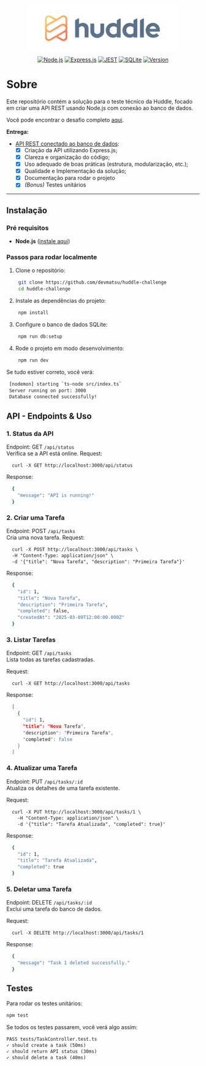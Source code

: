 <p align="center"><a href="[https://empathmsp.com/](https://huddle.huddlebrasil.com/)" target="_blank"><img src="./huddle_logo.png" width="400" alt="Huddle Logo" style="display: block; margin: 0 auto;"></a></p>

<p align="center">
<a href=""><img src="https://img.shields.io/badge/node.js-339933?style=flat&logo=Node.js&logoColor=white" alt="Node.js"></a>
<a href=""><img src="https://img.shields.io/badge/Express.js-000000?style=flat&logo=express&logoColor=white" alt="Express.js"></a>
<a href=""><img src="https://img.shields.io/badge/Jest-323330?style=flat&logo=Jest&logoColor=white" alt="JEST"></a>
<a href=""><img src="https://img.shields.io/badge/SQLite-07405E?style=flat&logo=sqlite&logoColor=white" alt="SQLite"></a>
<a href=""><img src="https://img.shields.io/badge/version-1.0.0-green" alt="Version"></a>
</p>

# Sobre

Este repositório contém a solução para o teste técnico da Huddle, focado em criar uma API REST usando Node.js com conexão ao banco de dados.

Você pode encontrar o desafio completo [aqui](./CHALLENGE.md).

**Entrega:**

- [API REST conectado ao banco de dados](https://github.com/devmatsu/huddle-challenge/milestone/1?closed=1):
  - [x] Criação da API utilizando Express.js;
  - [x] Clareza e organização do código;
  - [x] Uso adequado de boas práticas (estrutura, modularização, etc.);
  - [x] Qualidade e Implementação da solução;
  - [x] Documentação para rodar o projeto
  - [x] _(Bonus)_ Testes unitários

---

## Instalação

### Pré requisitos

- **Node.js** ([instale aqui](https://nodejs.org))

### Passos para rodar localmente

1. Clone o repositório:

   ```bash
    git clone https://github.com/devmatsu/huddle-challenge
    cd huddle-challenge
   ```

2. Instale as dependências do projeto:

   ```bash
    npm install
   ```

3. Configure o banco de dados SQLite:

   ```bash
    npm run db:setup
   ```

4. Rode o projeto em modo desenvolvimento:
   ```bash
    npm run dev
   ```

Se tudo estiver correto, você verá:

```bash
 [nodemon] starting `ts-node src/index.ts`
 Server running on port: 3000
 Database connected successfully!
```

## API - Endpoints & Uso

### 1. Status da API

Endpoint: GET `/api/status`  
Verifica se a API está online.
Request:

```
  curl -X GET http://localhost:3000/api/status
```

Response:

```bash
  {
    "message": "API is running!"
  }
```

### 2. Criar uma Tarefa

Endpoint: POST `/api/tasks`  
Cria uma nova tarefa.
Request:

```
  curl -X POST http://localhost:3000/api/tasks \
  -H "Content-Type: application/json" \
  -d '{"title": "Nova Tarefa", "description": "Primeira Tarefa"}'
```

Response:

```bash
  {
    "id": 1,
    "title": "Nova Tarefa",
    "description": "Primeira Tarefa",
    "completed": false,
    "createdAt": "2025-03-09T12:00:00.000Z"
  }
```

### 3. Listar Tarefas

Endpoint: GET `/api/tasks`  
Lista todas as tarefas cadastradas.

Request:

```
  curl -X GET http://localhost:3000/api/tasks
```

Response:

```bash
  [
    {
      "id": 1,
      "title": "Nova Tarefa",
      "description": "Primeira Tarefa",
      "completed": false
    }
  ]
```

### 4. Atualizar uma Tarefa

Endpoint: PUT `/api/tasks/:id`  
Atualiza os detalhes de uma tarefa existente.

Request:

```
  curl -X PUT http://localhost:3000/api/tasks/1 \
    -H "Content-Type: application/json" \
    -d '{"title": "Tarefa Atualizada", "completed": true}'
```

Response:

```bash
  {
    "id": 1,
    "title": "Tarefa Atualizada",
    "completed": true
  }
```

### 5. Deletar uma Tarefa

Endpoint: DELETE `/api/tasks/:id`  
Exclui uma tarefa do banco de dados.

Request:

```
  curl -X DELETE http://localhost:3000/api/tasks/1
```

Response:

```bash
  {
    "message": "Task 1 deleted successfully."
  }
```

## Testes

Para rodar os testes unitários:

```bash
npm test
```

Se todos os testes passarem, você verá algo assim:

```
PASS tests/TaskController.test.ts
✓ should create a task (50ms)
✓ should return API status (30ms)
✓ should delete a task (40ms)
```
